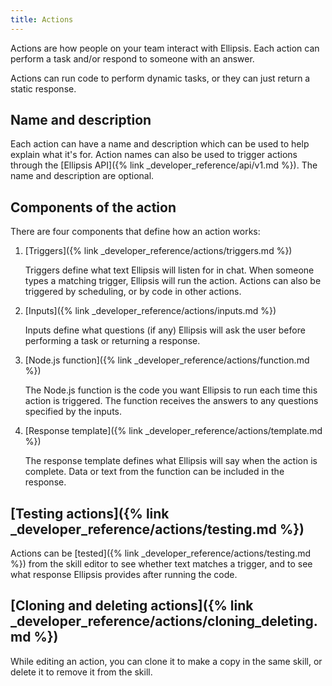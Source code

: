 ```yaml
---
title: Actions
---
```


Actions are how people on your team interact with Ellipsis. Each action can perform a task and/or respond to someone with an answer.

Actions can run code to perform dynamic tasks, or they can just return a static response.

## Name and description

Each action can have a name and description which can be used to help explain what it's for. Action names can also be used to trigger actions through the [Ellipsis API]({% link _developer_reference/api/v1.md %}). The name and description are optional.

## Components of the action

There are four components that define how an action works:

1. [Triggers]({% link _developer_reference/actions/triggers.md %})

    Triggers define what text Ellipsis will listen for in chat. When someone types a matching trigger, Ellipsis will run the action. Actions can also be triggered by scheduling, or by code in other actions.

2. [Inputs]({% link _developer_reference/actions/inputs.md %})

    Inputs define what questions (if any) Ellipsis will ask the user before performing a task or returning a response.

3. [Node.js function]({% link _developer_reference/actions/function.md %})

    The Node.js function is the code you want Ellipsis to run each time this action is triggered. The function receives the answers to any questions specified by the inputs.

4. [Response template]({% link _developer_reference/actions/template.md %})

    The response template defines what Ellipsis will say when the action is complete. Data or text from the function can be included in the response.

## [Testing actions]({% link _developer_reference/actions/testing.md %})

Actions can be [tested]({% link _developer_reference/actions/testing.md %}) from the skill editor to see whether text matches a trigger, and to see what response Ellipsis provides after running the code.

## [Cloning and deleting actions]({% link _developer_reference/actions/cloning_deleting.md %})

While editing an action, you can clone it to make a copy in the same skill, or delete it to remove it from the skill.
